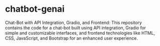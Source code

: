 # chatbot-genai
Chat-Bot with API Integration, Gradio, and Frontend:  This repository contains the code for a chat-bot built using API integration, Gradio for simple and customizable interfaces, and frontend technologies like HTML, CSS, JavaScript, and Bootstrap for an enhanced user experience.
